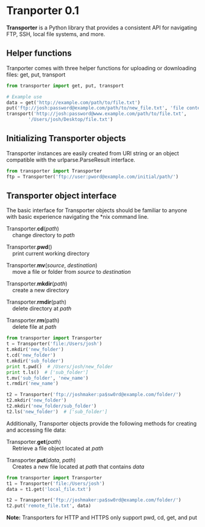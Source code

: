 # Tranporter 0.1

**Transporter** is a Python library that provides a consistent API for 
navigating FTP, SSH, local file systems, and more.

## Helper functions

Tranporter comes with three helper functions for uploading or downloading files: get, put, transport

```python
from transporter import get, put, transport

# Example use
data = get('http://example.com/path/to/file.txt')
put('ftp://josh:password@example.com/path/to/new_file.txt', 'file contents')
transport('http://josh:password@www.example.com/path/to/file.txt',
        '/Users/josh/Desktop/file.txt')
```

## Initializing Transporter objects

Transporter instances are easily created from URI string or an object 
compatible with the urlparse.ParseResult interface.

```python
from transporter import Transporter
ftp = Transporter('ftp://user:pword@example.com/initial/path/')
```

## Transporter object interface

The basic interface for Transporter objects should be familiar to anyone with 
basic experience navigating the *nix command line.

Transporter.<b>cd</b>(<i>path</i>)<br/>
&nbsp;&nbsp;&nbsp;&nbsp;change directory to *path*

Transporter.<b>pwd</b>()<br/>
&nbsp;&nbsp;&nbsp;&nbsp;print current working directory

Transporter.<b>mv</b>(<i>source</i>, <i>destination</i>)<br/>
&nbsp;&nbsp;&nbsp;&nbsp;move a file or folder from *source* to *destination*

Transporter.<b>mkdir</b>(<i>path</i>)<br/>
&nbsp;&nbsp;&nbsp;&nbsp;create a new directory

Transporter.<b>rmdir</b>(path)<br/>
&nbsp;&nbsp;&nbsp;&nbsp;delete directory at *path*

Transporter.<b>rm</b>(path)<br/>
&nbsp;&nbsp;&nbsp;&nbsp;delete file at *path*


```python
from transporter import Transporter
t = Transporter('file:/Users/josh')
t.mkdir('new_folder')
t.cd('new_folder')
t.mkdir('sub_folder')
print t.pwd()  # /Users/josh/new_folder
print t.ls()  # ['sub_folder']
t.mv('sub_folder', 'new_name')
t.rmdir('new_name')

t2 = Transporter('ftp://joshmaker:pa$sw0rd@example.com/folder/')
t2.mkdir('new_folder')
t2.mkdir('new_folder/sub_folder')
t2.ls('new_folder')  # ['sub_folder']
```

Additionally, Transporter objects provide the following methods for creating and accessing file data:

Transporter.<b>get</b>(<i>path</i>)<br/>
&nbsp;&nbsp;&nbsp;&nbsp;Retrieve a file object located at *path*

Transporter.<b>put</b>(<i>data</i>, <i>path</i>)<br/>
&nbsp;&nbsp;&nbsp;&nbsp;Creates a new file located at *path* that contains *data*


```python
from transporter import Transporter
t1 = Transporter('file:/Users/josh')
data = t1.get('local_file.txt')

t2 = Transporter('ftp://joshmaker:pa$sw0rd@example.com/folder/')
t2.put('remote_file.txt', data)
```

**Note:** Transporters for HTTP and HTTPS only support pwd, cd, get, and put
